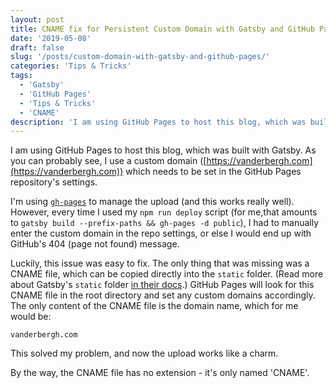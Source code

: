 ```yaml
---
layout: post
title: CNAME fix for Persistent Custom Domain with Gatsby and GitHub Pages
date: '2019-05-08'
draft: false
slug: '/posts/custom-domain-with-gatsby-and-github-pages/'
categories: 'Tips & Tricks'
tags:
  - 'Gatsby'
  - 'GitHub Pages'
  - 'Tips & Tricks'
  - 'CNAME'
description: 'I am using GitHub Pages to host this blog, which was built with Gatsby. As you can probably see, I use a custom domain ([https://vanderbergh.com](https://vanderbergh.com)) which needs to be set in the GitHub Pages repository settings.'
---
```


I am using GitHub Pages to host this blog, which was built with Gatsby. As you can probably see, I use a custom domain ([https://vanderbergh.com](https://vanderbergh.com)) which needs to be set in the GitHub Pages repository's settings.

I'm using [`gh-pages`](https://www.npmjs.com/package/gh-pages) to manage the upload (and this works really well). However, every time I used my `npm run deploy` script (for me,that amounts to `gatsby build --prefix-paths && gh-pages -d public`), I had to manually enter the custom domain in the repo settings, or else I would end up with GitHub's 404 (page not found) message.

Luckily, this issue was easy to fix. The only thing that was missing was a CNAME file, which can be copied directly into the `static` folder. (Read more about Gatsby's `static` folder [in their docs](https://www.gatsbyjs.org/docs/static-folder/).) GitHub Pages will look for this CNAME file in the root directory and set any custom domains accordingly. The only content of the CNAME file is the domain name, which for me would be:

```
vanderbergh.com
```

This solved my problem, and now the upload works like a charm.

By the way, the CNAME file has no extension - it's only named 'CNAME'.
